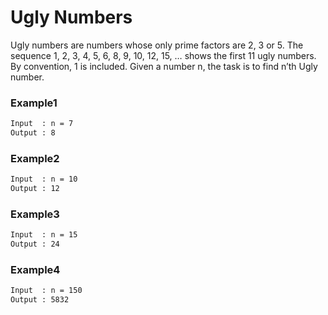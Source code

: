 # Ugly Numbers

Ugly numbers are numbers whose only prime factors are 2, 3 or 5. The sequence 1, 2, 3, 4, 5, 6, 8, 9, 10, 12, 15, … shows the first 11 ugly numbers. By convention, 1 is included. 
Given a number n, the task is to find n’th Ugly number.

### Example1

```sh
Input  : n = 7
Output : 8
```
### Example2

```sh
Input  : n = 10
Output : 12
```
### Example3

```sh
Input  : n = 15
Output : 24
```
### Example4

```sh
Input  : n = 150
Output : 5832
```